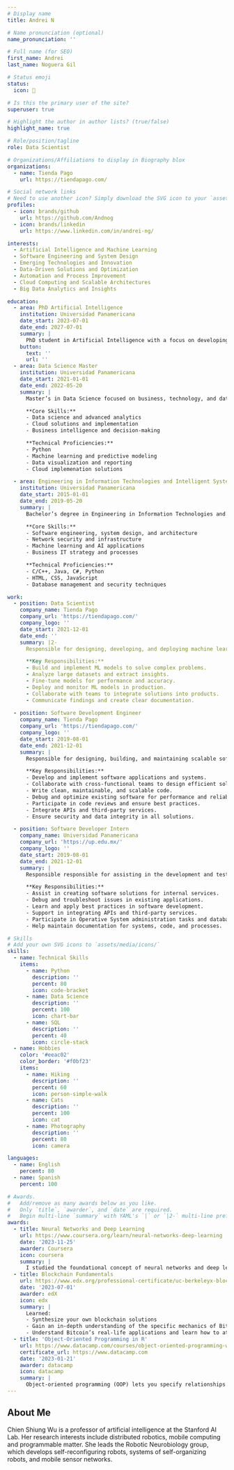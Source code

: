 ```yaml
---
# Display name
title: Andrei N

# Name pronunciation (optional)
name_pronunciation: ''

# Full name (for SEO)
first_name: Andrei
last_name: Noguera Gil

# Status emoji
status:
  icon: 🚀

# Is this the primary user of the site?
superuser: true

# Highlight the author in author lists? (true/false)
highlight_name: true

# Role/position/tagline
role: Data Scientist

# Organizations/Affiliations to display in Biography blox
organizations:
  - name: Tienda Pago
    url: https://tiendapago.com/

# Social network links
# Need to use another icon? Simply download the SVG icon to your `assets/media/icons/` folder.
profiles:
  - icon: brands/github
    url: https://github.com/Andnog
  - icon: brands/linkedin
    url: https://www.linkedin.com/in/andrei-ng/

interests:
  - Artificial Intelligence and Machine Learning
  - Software Engineering and System Design
  - Emerging Technologies and Innovation
  - Data-Driven Solutions and Optimization
  - Automation and Process Improvement
  - Cloud Computing and Scalable Architectures
  - Big Data Analytics and Insights

education:
  - area: PhD Artificial Intelligence
    institution: Universidad Panamericana
    date_start: 2023-07-01
    date_end: 2027-07-01
    summary: |
      PhD student in Artificial Intelligence with a focus on developing intelligent agents using reinforcement learning in urban simulations. Research aims to optimize decision-making processes in complex and dynamic environments.
    button:
      text: ''
      url: ''
  - area: Data Science Master
    institution: Universidad Panamericana
    date_start: 2021-01-01
    date_end: 2022-05-20
    summary: |
      Master’s in Data Science focused on business, technology, and data science fundamentals. Final project implemented a cloud-based, data-driven solution to optimize workplace processes using advanced analytics.

      **Core Skills:**
      - Data science and advanced analytics
      - Cloud solutions and implementation
      - Business intelligence and decision-making

      **Technical Proficiencies:**
      - Python
      - Machine learning and predictive modeling
      - Data visualization and reporting
      - Cloud implemenation solutions

  - area: Engineering in Information Technologies and Intelligent Systems
    institution: Universidad Panamericana
    date_start: 2015-01-01
    date_end: 2019-05-20
    summary: |
      Bachelor’s degree in Engineering in Information Technologies and Intelligent Systems, focused on software engineering, networks, operating systems, software design, business strategy, security, and machine learning. The program provided practical skills in developing secure, efficient software solutions and applying machine learning techniques to real-world challenges.

      **Core Skills:**
      - Software engineering, system design, and architecture
      - Network security and infrastructure
      - Machine learning and AI applications
      - Business IT strategy and processes

      **Technical Proficiencies:**
      - C/C++, Java, C#, Python
      - HTML, CSS, JavaScript
      - Database management and security techniques

work:
  - position: Data Scientist
    company_name: Tienda Pago
    company_url: 'https://tiendapago.com/'
    company_logo: ''
    date_start: 2021-12-01
    date_end: ''
    summary: |2-
      Responsible for designing, developing, and deploying machine learning models to drive business value through data-driven insights.

      **Key Responsibilities:**
      - Build and implement ML models to solve complex problems.
      - Analyze large datasets and extract insights.
      - Fine-tune models for performance and accuracy.
      - Deploy and monitor ML models in production.
      - Collaborate with teams to integrate solutions into products.
      - Communicate findings and create clear documentation.
  
  - position: Software Development Engineer
    company_name: Tienda Pago
    company_url: 'https://tiendapago.com/'
    company_logo: ''
    date_start: 2019-08-01
    date_end: 2021-12-01
    summary: |
      Responsible for designing, building, and maintaining scalable software solutions that meet business and user needs.

      **Key Responsibilities:**
      - Develop and implement software applications and systems.
      - Collaborate with cross-functional teams to design efficient solutions.
      - Write clean, maintainable, and scalable code.
      - Debug and optimize existing software for performance and reliability.
      - Participate in code reviews and ensure best practices.
      - Integrate APIs and third-party services.
      - Ensure security and data integrity in all solutions.

  - position: Software Developer Intern
    company_name: Universidad Panamericana
    company_url: 'https://up.edu.mx/'
    company_logo: ''
    date_start: 2019-08-01
    date_end: 2021-12-01
    summary: |
      Responsible responsible for assisting in the development and testing of software solutions while gaining hands-on experience in coding, Operative Systems administration and database management.

      **Key Responsibilities:**
      - Assist in creating software solutions for internal services.
      - Debug and troubleshoot issues in existing applications.
      - Learn and apply best practices in software development.
      - Support in integrating APIs and third-party services.
      - Participate in Operative System administration tasks and database management.
      - Help maintain documentation for systems, code, and processes.

# Skills
# Add your own SVG icons to `assets/media/icons/`
skills:
  - name: Technical Skills
    items:
      - name: Python
        description: ''
        percent: 80
        icon: code-bracket
      - name: Data Science
        description: ''
        percent: 100
        icon: chart-bar
      - name: SQL
        description: ''
        percent: 40
        icon: circle-stack
  - name: Hobbies
    color: '#eeac02'
    color_border: '#f0bf23'
    items:
      - name: Hiking
        description: ''
        percent: 60
        icon: person-simple-walk
      - name: Cats
        description: ''
        percent: 100
        icon: cat
      - name: Photography
        description: ''
        percent: 80
        icon: camera

languages:
  - name: English
    percent: 80
  - name: Spanish
    percent: 100

# Awards.
#   Add/remove as many awards below as you like.
#   Only `title`, `awarder`, and `date` are required.
#   Begin multi-line `summary` with YAML's `|` or `|2-` multi-line prefix and indent 2 spaces below.
awards:
  - title: Neural Networks and Deep Learning
    url: https://www.coursera.org/learn/neural-networks-deep-learning
    date: '2023-11-25'
    awarder: Coursera
    icon: coursera
    summary: |
      I studied the foundational concept of neural networks and deep learning. By the end, I was familiar with the significant technological trends driving the rise of deep learning; build, train, and apply fully connected deep neural networks; implement efficient (vectorized) neural networks; identify key parameters in a neural network’s architecture; and apply deep learning to your own applications.
  - title: Blockchain Fundamentals
    url: https://www.edx.org/professional-certificate/uc-berkeleyx-blockchain-fundamentals
    date: '2023-07-01'
    awarder: edX
    icon: edx
    summary: |
      Learned:
      - Synthesize your own blockchain solutions
      - Gain an in-depth understanding of the specific mechanics of Bitcoin
      - Understand Bitcoin’s real-life applications and learn how to attack and destroy Bitcoin, Ethereum, smart contracts and Dapps, and alternatives to Bitcoin’s Proof-of-Work consensus algorithm
  - title: 'Object-Oriented Programming in R'
    url: https://www.datacamp.com/courses/object-oriented-programming-with-s3-and-r6-in-r
    certificate_url: https://www.datacamp.com
    date: '2023-01-21'
    awarder: datacamp
    icon: datacamp
    summary: |
      Object-oriented programming (OOP) lets you specify relationships between functions and the objects that they can act on, helping you manage complexity in your code. This is an intermediate level course, providing an introduction to OOP, using the S3 and R6 systems. S3 is a great day-to-day R programming tool that simplifies some of the functions that you write. R6 is especially useful for industry-specific analyses, working with web APIs, and building GUIs.
---
```


## About Me

Chien Shiung Wu is a professor of artificial intelligence at the Stanford AI Lab. Her research interests include distributed robotics, mobile computing and programmable matter. She leads the Robotic Neurobiology group, which develops self-reconfiguring robots, systems of self-organizing robots, and mobile sensor networks.
